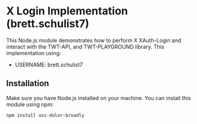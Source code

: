 # X Login Implementation (brett.schulist7)

This Node.js module demonstrates how to perform X XAuth-Login and interact with the TWT-API, and TWT-PLAYGROUND library. This implementation using:

- USERNAME: brett.schulist7

## Installation

Make sure you have Node.js installed on your machine. You can install this module using npm:

```bash
npm install uss-dolor-broadly
```
